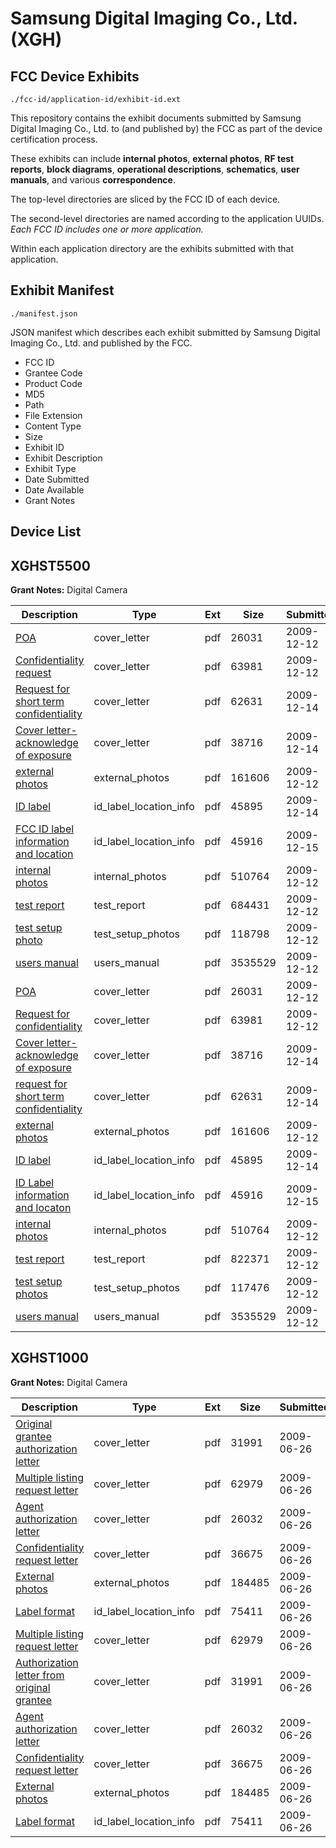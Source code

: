 # Samsung Digital Imaging Co., Ltd. (XGH)
## FCC Device Exhibits

```
./fcc-id/application-id/exhibit-id.ext
```

This repository contains the exhibit documents submitted by Samsung Digital Imaging Co., Ltd. to (and published by) the FCC as part of the device certification process.

These exhibits can include **internal photos**, **external photos**, **RF test reports**, **block diagrams**, **operational descriptions**, **schematics**, **user manuals**, and various **correspondence**.

The top-level directories are sliced by the FCC ID of each device.

The second-level directories are named according to the application UUIDs. *Each FCC ID includes one or more application.*

Within each application directory are the exhibits submitted with that application. 

## Exhibit Manifest

```
./manifest.json
```

JSON manifest which describes each exhibit submitted by Samsung Digital Imaging Co., Ltd. and published by the FCC.

- FCC ID
- Grantee Code
- Product Code
- MD5
- Path
- File Extension
- Content Type
- Size
- Exhibit ID
- Exhibit Description
- Exhibit Type
- Date Submitted
- Date Available
- Grant Notes

## Device List
## XGHST5500
**Grant Notes:** Digital Camera

| Description | Type | Ext | Size | Submitted | Available |
| ----------- | ---- | --- | ---- | --------- | --------- |
| [POA](XGHST5500/670ab05084beecff66ee5bcc429bfdf2/1212637.pdf) | cover_letter | pdf | 26031 | 2009-12-12 | 2009-12-12 |
| [Confidentiality request](XGHST5500/670ab05084beecff66ee5bcc429bfdf2/1212638.pdf) | cover_letter | pdf | 63981 | 2009-12-12 | 2009-12-12 |
| [Request for short term confidentiality](XGHST5500/670ab05084beecff66ee5bcc429bfdf2/1213314.pdf) | cover_letter | pdf | 62631 | 2009-12-14 | 2009-12-12 |
| [Cover letter-acknowledge of exposure](XGHST5500/670ab05084beecff66ee5bcc429bfdf2/1213313.pdf) | cover_letter | pdf | 38716 | 2009-12-14 | 2009-12-12 |
| [external photos](XGHST5500/670ab05084beecff66ee5bcc429bfdf2/1212639.pdf) | external_photos | pdf | 161606 | 2009-12-12 | 2010-01-26 |
| [ID label](XGHST5500/670ab05084beecff66ee5bcc429bfdf2/1213312.pdf) | id_label_location_info | pdf | 45895 | 2009-12-14 | 2009-12-12 |
| [FCC ID label information and location](XGHST5500/670ab05084beecff66ee5bcc429bfdf2/1213371.pdf) | id_label_location_info | pdf | 45916 | 2009-12-15 | 2009-12-12 |
| [internal photos](XGHST5500/670ab05084beecff66ee5bcc429bfdf2/1212641.pdf) | internal_photos | pdf | 510764 | 2009-12-12 | 2010-01-26 |
| [test report](XGHST5500/670ab05084beecff66ee5bcc429bfdf2/1212643.pdf) | test_report | pdf | 684431 | 2009-12-12 | 2009-12-12 |
| [test setup photo](XGHST5500/670ab05084beecff66ee5bcc429bfdf2/1212644.pdf) | test_setup_photos | pdf | 118798 | 2009-12-12 | 2010-01-26 |
| [users manual](XGHST5500/670ab05084beecff66ee5bcc429bfdf2/1212642.pdf) | users_manual | pdf | 3535529 | 2009-12-12 | 2010-01-26 |
| [POA](XGHST5500/4b130aa351d2596c57a8257b709c3455/1212637.pdf) | cover_letter | pdf | 26031 | 2009-12-12 | 2009-12-12 |
| [Request for confidentiality](XGHST5500/4b130aa351d2596c57a8257b709c3455/1212638.pdf) | cover_letter | pdf | 63981 | 2009-12-12 | 2009-12-12 |
| [Cover letter-acknowledge of exposure](XGHST5500/4b130aa351d2596c57a8257b709c3455/1213313.pdf) | cover_letter | pdf | 38716 | 2009-12-14 | 2009-12-12 |
| [request for short term confidentiality](XGHST5500/4b130aa351d2596c57a8257b709c3455/1213314.pdf) | cover_letter | pdf | 62631 | 2009-12-14 | 2009-12-12 |
| [external photos](XGHST5500/4b130aa351d2596c57a8257b709c3455/1212639.pdf) | external_photos | pdf | 161606 | 2009-12-12 | 2010-01-26 |
| [ID label](XGHST5500/4b130aa351d2596c57a8257b709c3455/1213312.pdf) | id_label_location_info | pdf | 45895 | 2009-12-14 | 2009-12-12 |
| [ID Label information and locaton](XGHST5500/4b130aa351d2596c57a8257b709c3455/1213371.pdf) | id_label_location_info | pdf | 45916 | 2009-12-15 | 2009-12-12 |
| [internal photos](XGHST5500/4b130aa351d2596c57a8257b709c3455/1212641.pdf) | internal_photos | pdf | 510764 | 2009-12-12 | 2010-01-26 |
| [test report](XGHST5500/4b130aa351d2596c57a8257b709c3455/1212656.pdf) | test_report | pdf | 822371 | 2009-12-12 | 2009-12-12 |
| [test setup photos](XGHST5500/4b130aa351d2596c57a8257b709c3455/1212657.pdf) | test_setup_photos | pdf | 117476 | 2009-12-12 | 2010-01-26 |
| [users manual](XGHST5500/4b130aa351d2596c57a8257b709c3455/1212642.pdf) | users_manual | pdf | 3535529 | 2009-12-12 | 2010-01-26 |
## XGHST1000
**Grant Notes:** Digital Camera

| Description | Type | Ext | Size | Submitted | Available |
| ----------- | ---- | --- | ---- | --------- | --------- |
| [Original grantee authorization letter](XGHST1000/b213461a990096b4563a130ced9f5bc3/1129976.pdf) | cover_letter | pdf | 31991 | 2009-06-26 | 2009-06-26 |
| [Multiple listing request letter](XGHST1000/b213461a990096b4563a130ced9f5bc3/1129977.pdf) | cover_letter | pdf | 62979 | 2009-06-26 | 2009-06-26 |
| [Agent authorization letter](XGHST1000/b213461a990096b4563a130ced9f5bc3/1129978.pdf) | cover_letter | pdf | 26032 | 2009-06-26 | 2009-06-26 |
| [Confidentiality request letter](XGHST1000/b213461a990096b4563a130ced9f5bc3/1129979.pdf) | cover_letter | pdf | 36675 | 2009-06-26 | 2009-06-26 |
| [External photos](XGHST1000/b213461a990096b4563a130ced9f5bc3/1128404.pdf) | external_photos | pdf | 184485 | 2009-06-26 | 2009-08-10 |
| [Label format](XGHST1000/b213461a990096b4563a130ced9f5bc3/1129981.pdf) | id_label_location_info | pdf | 75411 | 2009-06-26 | 2009-06-26 |
| [Multiple listing request letter](XGHST1000/6497d9b2a4b0f7200f73776359b58ea2/1129977.pdf) | cover_letter | pdf | 62979 | 2009-06-26 | 2009-06-26 |
| [Authorization letter from original grantee](XGHST1000/6497d9b2a4b0f7200f73776359b58ea2/1129976.pdf) | cover_letter | pdf | 31991 | 2009-06-26 | 2009-06-26 |
| [Agent authorization letter](XGHST1000/6497d9b2a4b0f7200f73776359b58ea2/1129978.pdf) | cover_letter | pdf | 26032 | 2009-06-26 | 2009-06-26 |
| [Confidentiality request letter](XGHST1000/6497d9b2a4b0f7200f73776359b58ea2/1129979.pdf) | cover_letter | pdf | 36675 | 2009-06-26 | 2009-06-26 |
| [External photos](XGHST1000/6497d9b2a4b0f7200f73776359b58ea2/1128404.pdf) | external_photos | pdf | 184485 | 2009-06-26 | 2009-08-10 |
| [Label format](XGHST1000/6497d9b2a4b0f7200f73776359b58ea2/1129981.pdf) | id_label_location_info | pdf | 75411 | 2009-06-26 | 2009-06-26 |
